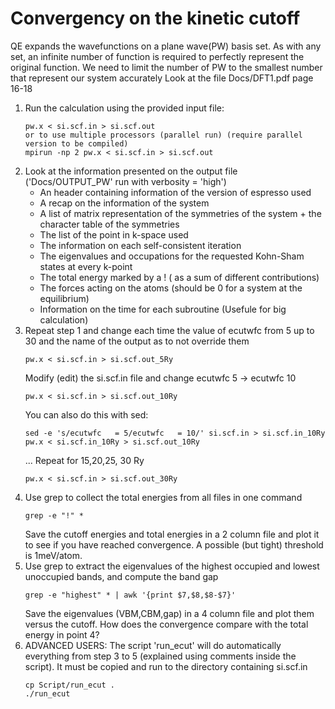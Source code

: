 # Convergency on the kinetic cutoff
QE expands the wavefunctions on a plane wave(PW) basis set.
As with any set, an infinite number of function is required to perfectly represent the original function.
We need to limit the number of PW to the smallest number that represent our system accurately
Look at the file Docs/DFT1.pdf page 16-18
  1. Run the calculation using the provided input file:
      ```
      pw.x < si.scf.in > si.scf.out
      or to use multiple processors (parallel run) (require parallel version to be compiled)
      mpirun -np 2 pw.x < si.scf.in > si.scf.out
      ```
  2. Look at the information presented on the output file ('Docs/OUTPUT_PW' run with verbosity = 'high')
  		- An header containing information of the version of espresso used
      - A recap on the information of the system
      - A list of matrix representation of the symmetries of the system + the character table of the symmetries
      - The list of the point in k-space used
      - The information on each self-consistent iteration
      - The eigenvalues and occupations for the requested Kohn-Sham states at every k-point
      - The total energy marked by a ! ( as a sum of different contributions)
      - The forces acting on the atoms (should be 0 for a system at the equilibrium)
      - Information on the time for each subroutine (Usefule for big calculation)
  3. Repeat step 1 and change each time the value of ecutwfc from 5 up to 30 and the name of the output as to not override them
      ```
      pw.x < si.scf.in > si.scf.out_5Ry
      ```
      Modify (edit) the si.scf.in file and change ecutwfc 5 -> ecutwfc 10
      ```
      pw.x < si.scf.in > si.scf.out_10Ry
      ```
      You can also do this with sed:
      ```
      sed -e 's/ecutwfc   = 5/ecutwfc   = 10/' si.scf.in > si.scf.in_10Ry
      pw.x < si.scf.in_10Ry > si.scf.out_10Ry
      ```
      ...
      Repeat for 15,20,25, 30 Ry
      ```
      pw.x < si.scf.in > si.scf.out_30Ry
      ```
  4. Use grep to collect the total energies from all files in one command
      ```
      grep -e "!" *
      ```
     Save the cutoff energies and total energies in a 2 column file and plot it to see if you have reached convergence. A possible (but tight) threshold is 1meV/atom.
  5. Use grep to extract the eigenvalues of the highest occupied and lowest unoccupied bands, and compute the band gap
      ```
      grep -e "highest" * | awk '{print $7,$8,$8-$7}'
      ```
     Save the eigenvalues (VBM,CBM,gap) in a 4 column file and plot them versus the cutoff. How does the convergence compare with the total energy in point 4?
  6. ADVANCED USERS: The script 'run_ecut' will do automatically everything from step 3 to 5 (explained using comments inside the script). It must be copied and run to the directory containing si.scf.in
      ```
      cp Script/run_ecut .
      ./run_ecut
      ```
